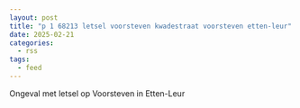 ```yaml
---
layout: post
title: "p 1 68213 letsel voorsteven kwadestraat voorsteven etten-leur"
date: 2025-02-21
categories: 
  - rss
tags: 
  - feed
---
```


Ongeval met letsel op Voorsteven in Etten-Leur
